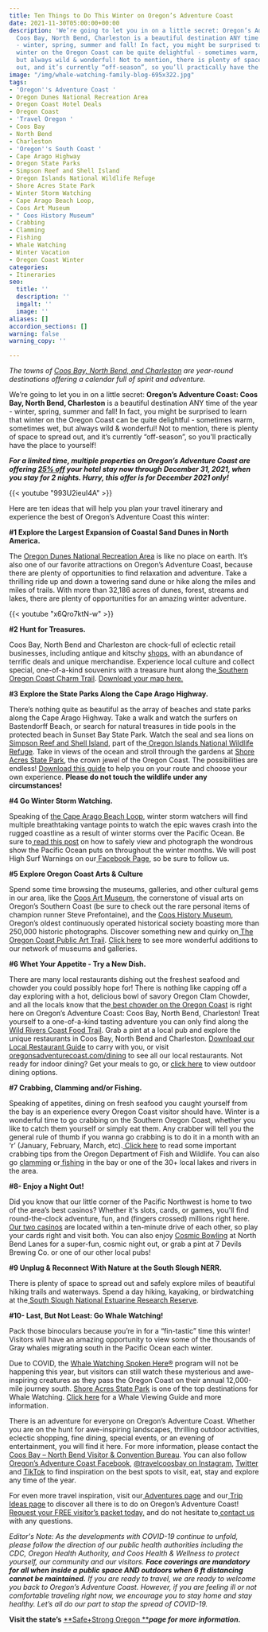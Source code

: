```yaml
---
title: Ten Things to Do This Winter on Oregon’s Adventure Coast
date: 2021-11-30T05:00:00+00:00
description: 'We’re going to let you in on a little secret: Oregon’s Adventure Coast:
  Coos Bay, North Bend, Charleston is a beautiful destination ANY time of the year
  - winter, spring, summer and fall! In fact, you might be surprised to learn that
  winter on the Oregon Coast can be quite delightful - sometimes warm, sometimes wet,
  but always wild & wonderful! Not to mention, there is plenty of space to spread
  out, and it’s currently “off-season”, so you’ll practically have the place to yourself!'
image: "/img/whale-watching-family-blog-695x322.jpg"
tags:
- 'Oregon''s Adventure Coast '
- Oregon Dunes National Recreation Area
- Oregon Coast Hotel Deals
- Oregon Coast
- 'Travel Oregon '
- Coos Bay
- North Bend
- Charleston
- 'Oregon''s South Coast '
- Cape Arago Highway
- Oregon State Parks
- Simpson Reef and Shell Island
- Oregon Islands National Wildlife Refuge
- Shore Acres State Park
- Winter Storm Watching
- Cape Arago Beach Loop,
- Coos Art Museum
- " Coos History Museum"
- Crabbing
- Clamming
- Fishing
- Whale Watching
- Winter Vacation
- Oregon Coast Winter
categories:
- Itineraries
seo:
  title: ''
  description: ''
  imgalt: ''
  image: ''
aliases: []
accordion_sections: []
warning: false
warning_copy: ''

---
```

_The towns of_ [_Coos Bay, North Bend, and Charleston_](https://www.oregonsadventurecoast.com/our-area/?utm_source=adventure-december-2021&utm_medium=mailchimp&utm_campaign=holiday-25) _are year-round destinations offering a calendar full of spirit and adventure._

We’re going to let you in on a little secret: **Oregon’s Adventure Coast: Coos Bay, North Bend, Charleston** is a beautiful destination ANY time of the year - winter, spring, summer and fall! In fact, you might be surprised to learn that winter on the Oregon Coast can be quite delightful - sometimes warm, sometimes wet, but always wild & wonderful! Not to mention, there is plenty of space to spread out, and it’s currently “off-season”, so you’ll practically have the place to yourself!

***For a limited time, multiple properties on Oregon’s Adventure Coast are offering [25% off](https://www.oregonsadventurecoast.com/holiday25/) your hotel stay now through December 31, 2021, when you stay for 2 nights. Hurry, this offer is for December 2021 only!***

{{< youtube "993U2ieuI4A" >}}

Here are ten ideas that will help you plan your travel itinerary and experience the best of Oregon’s Adventure Coast this winter:

**#1 Explore the Largest Expansion of Coastal Sand Dunes in North America.**

The [Oregon Dunes National Recreation Area](https://www.oregonsadventurecoast.com/tripideas/oregon-dunes-national-recreation-area/) is like no place on earth. It’s also one of our favorite attractions on Oregon’s Adventure Coast, because there are plenty of opportunities to find relaxation and adventure. Take a thrilling ride up and down a towering sand dune or hike along the miles and miles of trails. With more than 32,186 acres of dunes, forest, streams and lakes, there are plenty of opportunities for an amazing winter adventure.

{{< youtube "x6Qro7ktN-w" >}}
<br>

**#2 Hunt for Treasures.**

Coos Bay, North Bend and Charleston are chock-full of eclectic retail businesses, including antique and kitschy [shops,](https://www.oregonsadventurecoast.com/shopping/?utm_source=adventure-december-2021&utm_medium=mailchimp&utm_campaign=holiday-25) with an abundance of terrific deals and unique merchandise. Experience local culture and collect special, one-of-a-kind souvenirs with a treasure hunt along the[ Southern Oregon Coast Charm Trail](https://www.oregonsadventurecoast.com/blog/have-a-charming-adventure-along-the-southern-oregon-coast-charm-trail/).  [Download your map here.](https://www.oregonsadventurecoast.com/img/Charm-Trail-Map.pdf) 

**#3 Explore the State Parks Along the Cape Arago Highway.**

There’s nothing quite as beautiful as the array of beaches and state parks along the Cape Arago Highway. Take a walk and watch the surfers on Bastendorff Beach, or search for natural treasures in tide pools in the protected beach in Sunset Bay State Park. Watch the seal and sea lions on[ Simpson Reef and Shell Island](https://www.shareoregon.com/things-to-do/en/listings/126105-simpson-reef-and-shell-island-oregon-islands-nwr), part of the[ Oregon Islands National Wildlife Refuge](https://www.fws.gov/refuge/oregon_islands/). Take in views of the ocean and stroll through the gardens at [Shore Acres State Park](https://oregonstateparks.org/index.cfm?do=parkPage.dsp_parkPage&parkId=68), the crown jewel of the Oregon Coast. The possibilities are endless! [Download this guide](https://oregonsadventurecoast.com/img/cape-arago-loop-itinerary-2018.pdf) to help you on your route and choose your own experience. **Please do not touch the wildlife under any circumstances!**

**#4 Go Winter Storm Watching.**

Speaking of [the Cape Arago Beach Loop](https://www.oregonsadventurecoast.com/tripideas/explore-the-cape-arago-beach-loop/), winter storm watchers will find multiple breathtaking vantage points to watch the epic waves crash into the rugged coastline as a result of winter storms over the Pacific Ocean. Be sure to[ read this post](https://www.oregonsadventurecoast.com/blog/how-to-stay-safe-while-winter-storm-watching/) on how to safely view and photograph the wondrous show the Pacific Ocean puts on throughout the winter months. We will post High Surf Warnings on our[ Facebook Page](https://www.facebook.com/OregonsAdventureCoast/), so be sure to follow us.

**#5 Explore Oregon Coast Arts & Culture**

Spend some time browsing the museums, galleries, and other cultural gems in our area, like the [Coos Art Museum](http://www.coosart.org/), the cornerstone of visual arts on Oregon’s Southern Coast (be sure to check out the rare personal items of champion runner Steve Prefontaine), and the [Coos History Museum](https://cooshistory.org/), Oregon’s oldest continuously operated historical society boasting more than 250,000 historic photographs. Discover something new and quirky on[ The Oregon Coast Public Art Trail](https://www.oregonsadventurecoast.com/blog/explore-the-oregon-coast-public-art-trail/). [Click here](https://oregonsadventurecoast.com/art-history-culture/) to see more wonderful additions to our network of museums and galleries.

**#6 Whet Your Appetite - Try a New Dish.**

There are many local restaurants dishing out the freshest seafood and chowder you could possibly hope for! There is nothing like capping off a day exploring with a hot, delicious bowl of savory Oregon Clam Chowder, and all the locals know that the[ best chowder on the Oregon Coast](https://www.oregonsadventurecoast.com/blog/who-has-the-best-clam-chowder-on-oregon-s-adventure-coast/) is right here on Oregon’s Adventure Coast: Coos Bay, North Bend, Charleston! Treat yourself to a one-of-a-kind tasting adventure you can only find along the[ Wild Rivers Coast Food Trail](https://www.oregonsadventurecoast.com/blog/savor-the-flavors-along-the-wild-rivers-coast-food-trail/). Grab a pint at a local pub and explore the unique restaurants in Coos Bay, North Bend and Charleston. [Download our Local Restaurant Guide](https://www.oregonsadventurecoast.com/img/Restaurants-BOOKLET.pdf) to carry with you, or visit[ oregonsadventurecoast.com/dining](https://oregonsadventurecoast.com/dining/) to see all our local restaurants. Not ready for indoor dining? Get your meals to go, or [click here](https://www.oregonsadventurecoast.com/blog/looking-for-outdoor-dining-options-coos-bay-north-bend-charleston-have-several-from-which-to-choose/) to view outdoor dining options.

**#7 Crabbing, Clamming and/or Fishing.**

Speaking of appetites, dining on fresh seafood you caught yourself from the bay is an experience every Oregon Coast visitor should have. Winter is a wonderful time to go crabbing on the Southern Oregon Coast, whether you like to catch them yourself or simply eat them. Any crabber will tell you the general rule of thumb if you wanna go crabbing is to do it in a month with an ‘r’ (January, February, March, etc).[ Click here](https://myodfw.com/articles/how-crab) to read some important crabbing tips from the Oregon Department of Fish and Wildlife. You can also go [clamming](https://www.oregonsadventurecoast.com/clamming/) or[ fishing](https://oregonsadventurecoast.netlify.com/fishing/) in the bay or one of the 30+ local lakes and rivers in the area.

**#8- Enjoy a Night Out!**

Did you know that our little corner of the Pacific Northwest is home to two of the area’s best casinos? Whether it's slots, cards, or games, you'll find round-the-clock adventure, fun, and (fingers crossed) millions right here. [Our two casinos](https://oregonsadventurecoast.netlify.app/blog/try-your-luck-on-oregon-s-adventure-coast/) are located within a ten-minute drive of each other, so play your cards right and visit both. You can also enjoy [Cosmic Bowling](https://northbendlanes.com/cosmic-bowling/) at North Bend Lanes for a super-fun, cosmic night out, or grab a pint at 7 Devils Brewing Co. or one of our other local pubs!

**#9 Unplug & Reconnect With Nature at the South Slough NERR.**

There is plenty of space to spread out and safely explore miles of beautiful hiking trails and waterways. Spend a day hiking, kayaking, or birdwatching at the[ South Slough National Estuarine Research Reserve](https://www.oregonsadventurecoast.com/blog/ten-things-people-love-about-slough-national-estuarine-research-reserve/).

**#10- Last, But Not Least: Go Whale Watching!**

Pack those binoculars because you’re in for a “fin-tastic” time this winter! Visitors will have an amazing opportunity to view some of the thousands of Gray whales migrating south in the Pacific Ocean each winter.

Due to COVID, the [Whale Watching Spoken Here®](https://oregonstateparks.org/index.cfm?do=thingstodo.dsp_whalewatching) program will not be happening this year, but visitors can still watch these mysterious and awe-inspiring creatures as they pass the Oregon Coast on their annual 12,000-mile journey south. [Shore Acres State Park](https://thewhaletrail.org/sites/shore-acres-state-park/) is one of the top destinations for Whale Watching. [Click here](https://thewhaletrail.org/dive-deeper/whale-trail-viewing-guide/) for a Whale Viewing Guide and more information.

There is an adventure for everyone on Oregon’s Adventure Coast. Whether you are on the hunt for awe-inspiring landscapes, thrilling outdoor activities, eclectic shopping, fine dining, special events, or an evening of entertainment, you will find it here. For more information, please contact the[ Coos Bay – North Bend Visitor & Convention Bureau](https://www.oregonsadventurecoast.com/). You can also follow [Oregon’s Adventure Coast Facebook](https://www.facebook.com/OregonsAdventureCoast/), [@travelcoosbay on Instagram](https://www.instagram.com/travelcoosbay/), [Twitter](https://twitter.com/travelcoosbay?lang=en) and [TikTok](https://www.tiktok.com/@oregonsadventurecoast?lang=en) to find inspiration on the best spots to visit, eat, stay and explore any time of the year.

For even more travel inspiration, visit our[ Adventures page](https://www.oregonsadventurecoast.com/adventures) and our[ Trip Ideas page](https://www.oregonsadventurecoast.com/tripideas) to discover all there is to do on Oregon’s Adventure Coast! [Request your FREE visitor’s packet today,](https://www.oregonsadventurecoast.com/contact/#contactform) and do not hesitate to[ contact us](https://www.oregonsadventurecoast.com/contact/) with any questions.

_Editor's Note: As the developments with COVID-19 continue to unfold, please follow the direction of our public health authorities including the CDC, Oregon Health Authority, and Coos Health & Wellness to protect yourself, our community and our visitors. **Face coverings are mandatory for all when inside a public space AND outdoors when 6 ft distancing cannot be maintained.** If you are ready to travel, we are ready to welcome you back to Oregon’s Adventure Coast. However, if you are feeling ill or not comfortable traveling right now, we encourage you to stay home and stay healthy. Let’s all do our part to stop the spread of COVID-19._

**Visit the state’s** [**Safe+Strong Oregon **](https://www.safestrongoregon.org/)**_page for more information._**